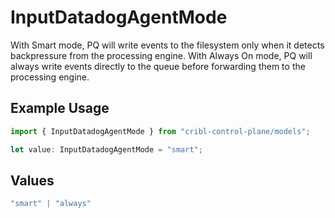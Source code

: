 # InputDatadogAgentMode

With Smart mode, PQ will write events to the filesystem only when it detects backpressure from the processing engine. With Always On mode, PQ will always write events directly to the queue before forwarding them to the processing engine.

## Example Usage

```typescript
import { InputDatadogAgentMode } from "cribl-control-plane/models";

let value: InputDatadogAgentMode = "smart";
```

## Values

```typescript
"smart" | "always"
```
